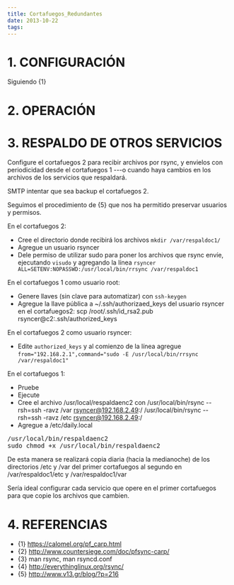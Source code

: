 ```yaml
---
title: Cortafuegos_Redundantes
date: 2013-10-22
tags:
---
```

# 1. CONFIGURACIÓN

Siguiendo {1}

# 2. OPERACIÓN

# 3. RESPALDO DE OTROS SERVICIOS

Configure el cortafuegos 2 para recibir archivos por rsync, y envielos con periodicidad desde el cortafuegos 1 ---o cuando haya cambios en los archivos de los servicios que respaldará.

SMTP intentar que sea backup el cortafuegos 2.

Seguimos el procedimiento de {5} que nos ha permitido preservar usuarios y permisos.

En el cortafuegos 2:
* Cree el directorio donde recibirá los archivos ```mkdir /var/respaldoc1/```
* Agregue un usuario rsyncer
* Dele permiso de utilizar sudo para poner los archivos que rsync envíe, ejecutando ```visudo``` y agregando la línea ```rsyncer ALL=SETENV:NOPASSWD:/usr/local/bin/rrsync /var/respaldoc1```

En el cortafuegos 1 como usuario root:
* Genere llaves (sin clave para automatizar) con ```ssh-keygen```
* Agregue la llave pública a ~/.ssh/authorizaed_keys del usuario rsyncer en el cortafuegos2: scp /root/.ssh/id_rsa2.pub rsyncer@c2:.ssh/authorized_keys

En el cortafuegos 2 como usuario rsyncer:
* Edite ```authorized_keys``` y al comienzo de la línea agregue ```from="192.168.2.1",command="sudo -E /usr/local/bin/rrsync /var/respaldoc1"```

En el cortafuegos 1:
* Pruebe
* Ejecute
* Cree el archivo /usr/local/respaldaenc2 con
/usr/local/bin/rsync --rsh=ssh -ravz  /var rsyncer@192.168.2.49:/
/usr/local/bin/rsync --rsh=ssh -ravz  /etc rsyncer@192.168.2.49:/
* Agregue a /etc/daily.local
<pre>
/usr/local/bin/respaldaenc2
sudo chmod +x /usr/local/bin/respaldaenc2
</pre>

De esta manera se realizará copia diaria (hacia la medianoche) de los directorios /etc y /var del primer cortafuegos al segundo en /var/respaldoc1/etc y /var/respaldoc1/var

Sería ideal configurar cada servicio que opere en el primer cortafuegos para que copie los archivos que cambien.


# 4. REFERENCIAS

* {1} https://calomel.org/pf_carp.html
* {2} http://www.countersiege.com/doc/pfsync-carp/
* {3} man rsync, man rsyncd.conf
* {4} http://everythinglinux.org/rsync/
* {5} http://www.v13.gr/blog/?p=216
